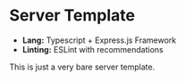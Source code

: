 # Server Template
- **Lang:** Typescript + Express.js Framework
- **Linting:** ESLint with recommendations

This is just a very bare server template.